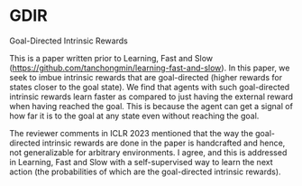 # GDIR
Goal-Directed Intrinsic Rewards

This is a paper written prior to Learning, Fast and Slow (https://github.com/tanchongmin/learning-fast-and-slow).
In this paper, we seek to imbue intrinsic rewards that are goal-directed (higher rewards for states closer to the goal state). We find that agents with such goal-directed intrinsic rewards learn faster as compared to just having the external reward when having reached the goal. This is because the agent can get a signal of how far it is to the goal at any state even without reaching the goal.

The reviewer comments in ICLR 2023 mentioned that the way the goal-directed intrinsic rewards are done in the paper is handcrafted and hence, not generalizable for arbitrary environments. I agree, and this is addressed in Learning, Fast and Slow with a self-supervised way to learn the next action (the probabilities of which are the goal-directed intrinsic rewards).
